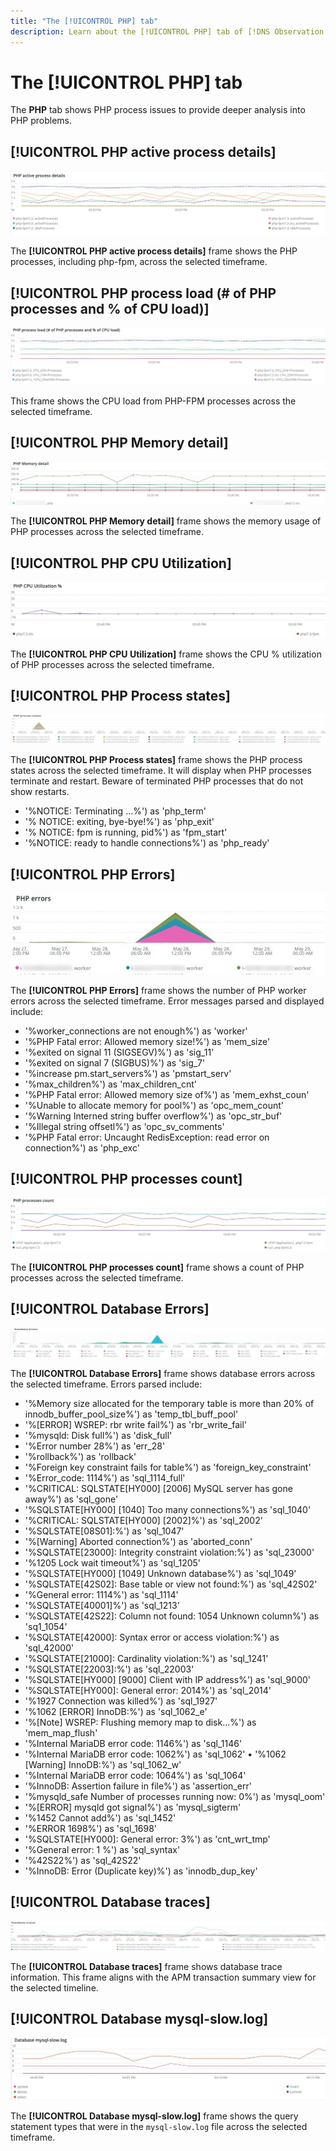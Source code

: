 ```yaml
---
title: "The [!UICONTROL PHP] tab"
description: Learn about the [!UICONTROL PHP] tab of [!DNS Observation for Adobe Commerce].
---
```


# The [!UICONTROL PHP] tab

The **PHP** tab shows PHP process issues to provide deeper analysis into PHP problems.

## [!UICONTROL PHP active process details]

![PHP active process details](../../assets/tools/php-active-process-details.jpg)

The **[!UICONTROL PHP active process details]** frame shows the PHP processes, including php-fpm, across the selected timeframe.

## [!UICONTROL PHP process load (# of PHP processes and % of CPU load)]

![PHP process load](../../assets/tools/php-process-load.jpg)

This frame shows the CPU load from PHP-FPM processes across the selected timeframe.

## [!UICONTROL PHP Memory detail]

![PHP Memory detail](../../assets/tools/php-memory-detail.jpg)

The **[!UICONTROL PHP Memory detail]** frame shows the memory usage of PHP processes across the selected timeframe.

## [!UICONTROL PHP CPU Utilization]

![PHP CPU Utilization](../../assets/tools/php-cpu-utilization.jpg)

The **[!UICONTROL PHP CPU Utilization]** frame shows the CPU % utilization of PHP processes across the selected timeframe.

## [!UICONTROL PHP Process states]

![PHP Process states](../../assets/tools/php-process-states.jpg)

The **[!UICONTROL PHP Process states]** frame shows the PHP process states across the selected timeframe. It will display when PHP processes terminate and restart. Beware of terminated PHP processes that do not show restarts.

* '%NOTICE: Terminating ...%') as 'php_term'
* '% NOTICE: exiting, bye-bye!%') as 'php_exit'
* '% NOTICE: fpm is running, pid%') as 'fpm_start'
* '%NOTICE: ready to handle connections%') as 'php_ready'

## [!UICONTROL PHP Errors]

![PHP Errors](../../assets/tools/php-errors.jpg)

The **[!UICONTROL PHP Errors]** frame shows the number of PHP worker errors across the selected timeframe. Error messages parsed and displayed include:

* '%worker_connections are not enough%') as 'worker'
* '%PHP Fatal error: Allowed memory size!%') as 'mem_size'
* '%exited on signal 11 (SIGSEGV)%') as 'sig_11'
* '%exited on signal 7 (SIGBUS)%') as 'sig_7'
* '%increase pm.start_servers%') as 'pmstart_serv'
* '%max_children%') as 'max_children_cnt'
* '%PHP Fatal error: Allowed memory size of%') as 'mem_exhst_coun'
* '%Unable to allocate memory for pool%') as 'opc_mem_count'
* '%Warning Interned string buffer overflow%') as 'opc_str_buf'
* '%Illegal string offsetl%') as 'opc_sv_comments'
* '%PHP Fatal error: Uncaught RedisException: read error on connection%') as 'php_exc'

## [!UICONTROL PHP processes count]

![PHP processes count](../../assets/tools/php-processes-count.jpg)

The **[!UICONTROL PHP processes count]** frame shows a count of PHP processes across the selected timeframe.

## [!UICONTROL Database Errors]

![Database Errors](../../assets/tools/database-errors.jpg)

The **[!UICONTROL Database Errors]** frame shows database errors across the selected timeframe. Errors parsed include:

* '%Memory size allocated for the temporary table is more than 20% of innodb_buffer_pool_size%') as 'temp_tbl_buff_pool'
* '%\[ERROR\] WSREP: rbr write fail%') as 'rbr_write_fail'
* '%mysqld: Disk full%') as 'disk_full'
* '%Error number 28%') as 'err_28'
* '%rollback%') as 'rollback'
* '%Foreign key constraint fails for table%') as 'foreign_key_constraint'
* '%Error_code: 1114%') as 'sql_1114_full'
* '%CRITICAL: SQLSTATE[HY000] [2006] MySQL server has gone away%') as 'sql_gone'
* '%SQLSTATE[HY000] [1040] Too many connections%') as 'sql_1040'
* '%CRITICAL: SQLSTATE[HY000] [2002]%') as 'sql_2002'
* '%SQLSTATE[08S01]:%') as 'sql_1047'
* '%[Warning] Aborted connection%') as 'aborted_conn'
* '%SQLSTATE[23000]: Integrity constraint violation:%') as 'sql_23000'
* '%1205 Lock wait timeout%') as 'sql_1205'
* '%SQLSTATE[HY000] [1049] Unknown database%') as 'sql_1049'
* '%SQLSTATE[42S02]: Base table or view not found:%') as 'sql_42S02'
* '%General error: 1114%') as 'sql_1114'
* '%SQLSTATE[40001]%') as 'sql_1213'
* '%SQLSTATE[42S22]: Column not found: 1054 Unknown column%') as 'sq1_1054'
* '%SQLSTATE[42000]: Syntax error or access violation:%') as 'sql_42000'
* '%SQLSTATE[21000]: Cardinality violation:%') as 'sql_1241'
* '%SQLSTATE[22003]:%') as 'sql_22003'
* '%SQLSTATE[HY000] [9000] Client with IP address%') as 'sql_9000'
* '%SQLSTATE[HY000]: General error: 2014%') as 'sql_2014'
* '%1927 Connection was killed%') as 'sql_1927'
* '%1062 \[ERROR\] InnoDB:%') as 'sql_1062_e'
* '%[Note] WSREP: Flushing memory map to disk...%') as 'mem_map_flush'
* '%Internal MariaDB error code: 1146%') as 'sql_1146'
* '%Internal MariaDB error code: 1062%') as 'sql_1062' • '%1062 [Warning] InnoDB:%') as 'sql_1062_w'
* '%Internal MariaDB error code: 1064%') as 'sql_1064'
* '%InnoDB: Assertion failure in file%') as 'assertion_err'
* '%mysqld_safe Number of processes running now: 0%') as 'mysql_oom'
* '%\[ERROR\] mysqld got signal%') as 'mysql_sigterm'
* '%1452 Cannot add%') as 'sql_1452'
* '%ERROR 1698%') as 'sql_1698'
* '%SQLSTATE[HY000]: General error: 3%') as 'cnt_wrt_tmp'
* '%General error: 1 %') as 'sql_syntax'
* '%42S22%') as 'sql_42S22'
* '%InnoDB: Error (Duplicate key)%') as 'innodb_dup_key'

## [!UICONTROL Database traces]

![Database traces](../../assets/tools/database-traces.jpg)

The **[!UICONTROL Database traces]** frame shows database trace information. This frame aligns with the APM transaction summary view for the selected timeline.

## [!UICONTROL Database mysql-slow.log]

![Database mysql-slow.log](../../assets/tools/php-tab-database-mysql-slow-log.jpg)

The **[!UICONTROL Database mysql-slow.log]** frame shows the query statement types that were in the `mysql-slow.log` file across the selected timeframe.
